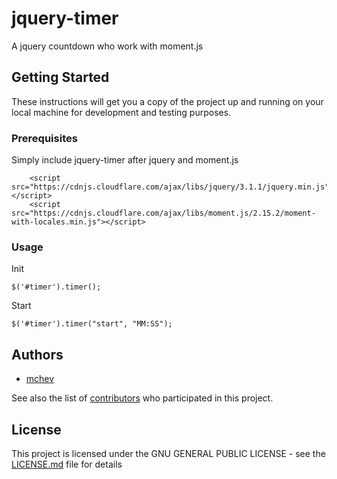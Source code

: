 # jquery-timer
A jquery countdown who work with moment.js

## Getting Started

These instructions will get you a copy of the project up and running on your local machine for development and testing purposes.

### Prerequisites

Simply include jquery-timer after jquery and moment.js

```
	<script src="https://cdnjs.cloudflare.com/ajax/libs/jquery/3.1.1/jquery.min.js"></script>
	<script src="https://cdnjs.cloudflare.com/ajax/libs/moment.js/2.15.2/moment-with-locales.min.js"></script>
```

### Usage

Init
```
$('#timer').timer();
```

Start
```
$('#timer').timer("start", "MM:SS");
```

## Authors

* [mchev](https://github.com/mchev)

See also the list of [contributors](https://github.com/mchev/jquery-timer/contributors) who participated in this project.

## License

This project is licensed under the GNU GENERAL PUBLIC LICENSE - see the [LICENSE.md](LICENSE.md) file for details
